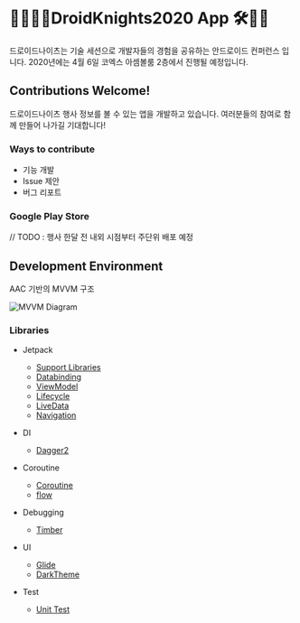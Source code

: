 
# 👨‍💻👩‍💻DroidKnights2020 App 🛠🔧🔨
드로이드나이츠는 기술 세션으로 개발자들의 경험을 공유하는 안드로이드 컨퍼런스 입니다.
2020년에는 4월 6일 코엑스 아셈볼룸 2층에서 진행될 예정입니다.

## Contributions Welcome!
드로이드나이츠 행사 정보를 볼 수 있는 앱을 개발하고 있습니다. 여러분들의 참여로 함께 만들어 나가길 기대합니다!

### Ways to contribute
- 기능 개발
- Issue 제안
- 버그 리포트

### Google Play Store 
// TODO : 행사 한달 전 내외 시점부터 주단위 배포 예정

## Development Environment
AAC 기반의 MVVM 구조

![MVVM Diagram](https://user-images.githubusercontent.com/7722921/73366038-9c4b8280-42f0-11ea-9ee3-f0f3d71a6c83.png)

### Libraries

- Jetpack
  - [Support Libraries](https://developer.android.com/topic/libraries/support-library/)
  - [Databinding](https://developer.android.com/topic/libraries/data-binding/)
  - [ViewModel](https://developer.android.com/topic/libraries/architecture/viewmodel)
  - [Lifecycle](https://developer.android.com/topic/libraries/architecture/lifecycle)
  - [LiveData](https://developer.android.com/topic/libraries/architecture/livedata)
  - [Navigation](https://developer.android.com/topic/libraries/architecture/navigation/)
  
- DI
  - [Dagger2](https://github.com/google/dagger)

- Coroutine
  - [Coroutine](https://github.com/Kotlin/kotlinx.coroutines)
  - [flow](https://kotlinlang.org/docs/reference/coroutines/flow.html)

- Debugging
  - [Timber](https://github.com/JakeWharton/timber)

- UI
  - [Glide](https://github.com/bumptech/glide)
  - [DarkTheme](https://developer.android.com/guide/topics/ui/look-and-feel/darktheme)
  
- Test
  - [Unit Test](https://developer.android.com/training/testing/unit-testing/local-unit-tests.html?hl=ko)

